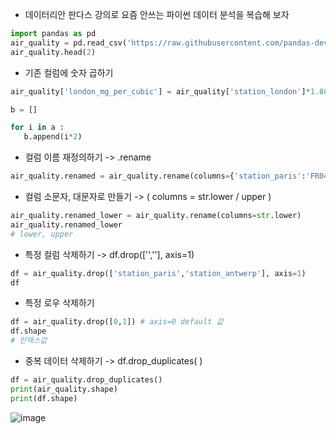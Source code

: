 - 데이터리안 판다스 강의로 요즘 안쓰는 파이썬 데이터 분석을 복습해 보자 
```python
import pandas as pd 
air_quality = pd.read_csv('https://raw.githubusercontent.com/pandas-dev/pandas/main/doc/data/air_quality_no2.csv')
air_quality.head(2)
```
- 기존 컬럼에 숫자 곱하기 
```python
air_quality['london_mg_per_cubic'] = air_quality['station_london']*1.882

b = []

for i in a : 
   b.append(i*2)
```
- 컬럼 이름 재정의하기 -> .rename
```python
air_quality.renamed = air_quality.rename(columns={'station_paris':'FR04014'}) 
```

- 컬럼 소문자, 대문자로 만들기 -> ( columns = str.lower / upper ) 
```python
air_quality.renamed_lower = air_quality.rename(columns=str.lower)
air_quality.renamed_lower
# lower, upper
```
- 특정 컬럼 삭제하기 -> df.drop(['',''], axis=1)
```python
df = air_quality.drop(['station_paris','station_antwerp'], axis=1)
df
```
- 특정 로우 삭제하기 
```python
df = air_quality.drop([0,1]) # axis=0 default 값
df.shape
# 인덱스값
```
- 중복 데이터 삭제하기 -> df.drop_duplicates( ) 
```python
df = air_quality.drop_duplicates()
print(air_quality.shape)
print(df.shape)
```
![image](https://user-images.githubusercontent.com/89775352/185288455-4752e729-1177-4c4e-a879-7a97d5fe787f.png)
